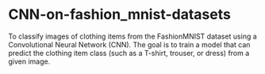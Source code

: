 # CNN-on-fashion_mnist-datasets
To classify images of clothing items from the FashionMNIST dataset using a Convolutional
Neural Network (CNN). The goal is to train a model that can predict the clothing item class
(such as a T-shirt, trouser, or dress) from a given image.
